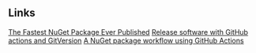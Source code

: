 ## Links
[The Fastest NuGet Package Ever Published](https://rehansaeed.com/the-fastest-nuget-package-ever-published-probably/)
[Release software with GitHub actions and GitVersion](https://www.codewrecks.com/post/old/2020/03/github-actions-plus-gitversion/)
[A NuGet package workflow using GitHub Actions](https://acraven.medium.com/a-nuget-package-workflow-using-github-actions-7da8c6557863)
